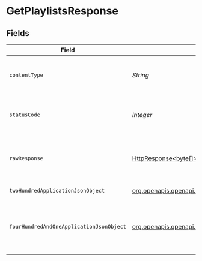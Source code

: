 # GetPlaylistsResponse


## Fields

| Field                                                                                                                                    | Type                                                                                                                                     | Required                                                                                                                                 | Description                                                                                                                              |
| ---------------------------------------------------------------------------------------------------------------------------------------- | ---------------------------------------------------------------------------------------------------------------------------------------- | ---------------------------------------------------------------------------------------------------------------------------------------- | ---------------------------------------------------------------------------------------------------------------------------------------- |
| `contentType`                                                                                                                            | *String*                                                                                                                                 | :heavy_check_mark:                                                                                                                       | HTTP response content type for this operation                                                                                            |
| `statusCode`                                                                                                                             | *Integer*                                                                                                                                | :heavy_check_mark:                                                                                                                       | HTTP response status code for this operation                                                                                             |
| `rawResponse`                                                                                                                            | [HttpResponse<byte[]>](https://docs.oracle.com/en/java/javase/11/docs/api/java.net.http/java/net/http/HttpResponse.html)                 | :heavy_check_mark:                                                                                                                       | Raw HTTP response; suitable for custom response parsing                                                                                  |
| `twoHundredApplicationJsonObject`                                                                                                        | [org.openapis.openapi.models.operations.GetPlaylistsResponseBody](../../models/operations/GetPlaylistsResponseBody.md)                   | :heavy_minus_sign:                                                                                                                       | returns all playlists                                                                                                                    |
| `fourHundredAndOneApplicationJsonObject`                                                                                                 | [org.openapis.openapi.models.operations.GetPlaylistsPlaylistsResponseBody](../../models/operations/GetPlaylistsPlaylistsResponseBody.md) | :heavy_minus_sign:                                                                                                                       | Unauthorized - Returned if the X-Plex-Token is missing from the header or query.                                                         |
